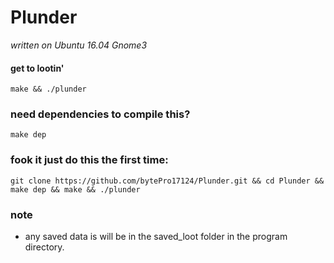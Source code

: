 # Plunder

*written on Ubuntu 16.04 Gnome3*

#### get to lootin'

````make && ./plunder````

### need dependencies to compile this?

````make dep````

### fook it just do this the first time:

````git clone https://github.com/bytePro17124/Plunder.git && cd Plunder && make dep && make && ./plunder````


### note
* any saved data is will be in the saved_loot folder in the program directory.
